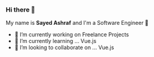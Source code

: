 ### Hi there 👋


My name is **Sayed Ashraf** and I'm a Software Engineer 👋

- 🔭 I’m currently working on Freelance Projects
- 🌱 I’m currently learning ... Vue.js
- 👯 I’m looking to collaborate on ... Vue.js


